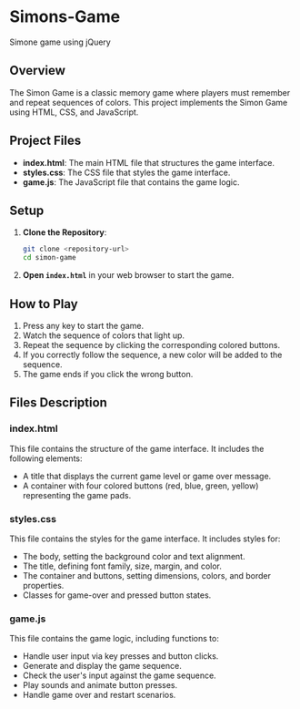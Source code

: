 # Simons-Game
Simone game using jQuery

## Overview

The Simon Game is a classic memory game where players must remember and repeat sequences of colors. This project implements the Simon Game using HTML, CSS, and JavaScript.

## Project Files

- **index.html**: The main HTML file that structures the game interface.
- **styles.css**: The CSS file that styles the game interface.
- **game.js**: The JavaScript file that contains the game logic.

## Setup

1. **Clone the Repository**:
    ```bash
    git clone <repository-url>
    cd simon-game
    ```

2. **Open `index.html`** in your web browser to start the game.

## How to Play

1. Press any key to start the game.
2. Watch the sequence of colors that light up.
3. Repeat the sequence by clicking the corresponding colored buttons.
4. If you correctly follow the sequence, a new color will be added to the sequence.
5. The game ends if you click the wrong button.

## Files Description

### index.html

This file contains the structure of the game interface. It includes the following elements:

- A title that displays the current game level or game over message.
- A container with four colored buttons (red, blue, green, yellow) representing the game pads.

### styles.css

This file contains the styles for the game interface. It includes styles for:

- The body, setting the background color and text alignment.
- The title, defining font family, size, margin, and color.
- The container and buttons, setting dimensions, colors, and border properties.
- Classes for game-over and pressed button states.

### game.js

This file contains the game logic, including functions to:

- Handle user input via key presses and button clicks.
- Generate and display the game sequence.
- Check the user's input against the game sequence.
- Play sounds and animate button presses.
- Handle game over and restart scenarios.
